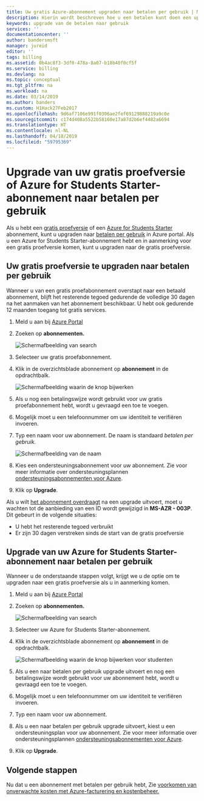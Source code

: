 ```yaml
---
title: Uw gratis Azure-abonnement upgraden naar betalen per gebruik | Microsoft Docs
description: Hierin wordt beschreven hoe u een betalen kunt doen een upgrade uitvoeren voor een gratis abonnement en de vereisten
keywords: upgrade van de betalen naar gebruik
services: ''
documentationcenter: ''
author: bandersmsft
manager: jureid
editor: ''
tags: billing
ms.assetid: 0b4ac8f3-3df0-478a-8a07-b18b40f0cf5f
ms.service: billing
ms.devlang: na
ms.topic: conceptual
ms.tgt_pltfrm: na
ms.workload: na
ms.date: 03/14/2019
ms.author: banders
ms.custom: H1Hack27Feb2017
ms.openlocfilehash: 9d6af7106e991f0306ae2fef69129888219a9c0e
ms.sourcegitcommit: c174d408a5522b58160e17a87d2b6ef4482a6694
ms.translationtype: HT
ms.contentlocale: nl-NL
ms.lasthandoff: 04/18/2019
ms.locfileid: "59795369"
---
```

# <a name="upgrade-your-free-trial-or-azure-for-students-starter-subscription-to-pay-as-you-go"></a>Upgrade van uw gratis proefversie of Azure for Students Starter-abonnement naar betalen per gebruik

Als u hebt een [gratis proefversie](https://azure.microsoft.com/free/) of een [Azure for Students Starter](https://azure.microsoft.com/offers/ms-azr-0144p/) abonnement, kunt u upgraden naar [betalen per gebruik](https://azure.microsoft.com/offers/ms-azr-0003p/) in Azure portal. Als u een Azure for Students Starter-abonnement hebt en in aanmerking voor een gratis proefversie komen, kunt u upgraden naar de gratis proefversie.

<a id="freetrial"></a>

## <a name="upgrade-your-free-trial-to-pay-as-you-go"></a>Uw gratis proefversie te upgraden naar betalen per gebruik

Wanneer u van een gratis proefabonnement overstapt naar een betaald abonnement, blijft het resterende tegoed gedurende de volledige 30 dagen na het aanmaken van het abonnement beschikbaar. U hebt ook gedurende 12 maanden toegang tot gratis services.

1. Meld u aan bij [Azure Portal](https://portal.azure.com)
1. Zoeken op **abonnementen.**

    ![Schermafbeelding van search](./media/billing-upgrade-azure-subscription/search-subscriptions-ibiza.png)

1. Selecteer uw gratis proefabonnement.
1. Klik in de overzichtsblade abonnement op **abonnement** in de opdrachtbalk.

    ![Schermafbeelding waarin de knop bijwerken](./media/billing-upgrade-azure-subscription/free-upgrade-button.png)

1. Als u nog een betalingswijze wordt gebruikt voor uw gratis proefabonnement hebt, wordt u gevraagd een toe te voegen.
1. Mogelijk moet u een telefoonnummer om uw identiteit te verifiëren invoeren.
1. Typ een naam voor uw abonnement. De naam is standaard *betalen per gebruik.*

     ![Schermafbeelding van de naam](./media/billing-upgrade-azure-subscription/free-upgrade-name.png)

1. Kies een ondersteuningsabonnement voor uw abonnement. Zie voor meer informatie over ondersteuningsplannen [ondersteuningsabonnementen voor Azure](https://azure.microsoft.com/us/support/plans/).

1. Klik op **Upgrade**.

Als u wilt [het abonnement overdraagt](billing-subscription-transfer.md) na een upgrade uitvoert, moet u wachten tot de aanbieding van een ID wordt gewijzigd in **MS-AZR - 003P**. Dit gebeurt in de volgende situaties:

* U hebt het resterende tegoed verbruikt
* Er zijn 30 dagen verstreken sinds de start van de gratis proefversie

<a id="student"></a>

## <a name="upgrade-your-azure-for-students-starter-subscription-to-pay-as-you-go"></a>Upgrade van uw Azure for Students Starter-abonnement naar betalen per gebruik

Wanneer u de onderstaande stappen volgt, krijgt we u de optie om te upgraden naar een gratis proefversie als u in aanmerking komen.

1. Meld u aan bij [Azure Portal](https://portal.azure.com)
1. Zoeken op **abonnementen.**

    ![Schermafbeelding van search](./media/billing-upgrade-azure-subscription/search-subscriptions-ibiza.png)

1. Selecteer uw Azure for Students Starter-abonnement.
1. Klik in de overzichtsblade abonnement op **abonnement** in de opdrachtbalk.

    ![Schermafbeelding waarin de knop bijwerken voor studenten](./media/billing-upgrade-azure-subscription/student-upgrade-ibiza.png)

1. Als u een naar betalen per gebruik upgrade uitvoert en nog een betalingswijze wordt gebruikt voor uw abonnement hebt, wordt u gevraagd een toe te voegen.
1. Mogelijk moet u een telefoonnummer om uw identiteit te verifiëren invoeren.
1. Typ een naam voor uw abonnement.
1. Als u een naar betalen per gebruik upgrade uitvoert, kiest u een ondersteuningsplan voor uw abonnement. Zie voor meer informatie over ondersteuningsplannen [ondersteuningsabonnementen voor Azure](https://azure.microsoft.com/us/support/plans/).

1. Klik op **Upgrade**.

## <a name="next-steps"></a>Volgende stappen

Nu dat u een abonnement met betalen per gebruik hebt, Zie [voorkomen van onverwachte kosten met Azure-facturering en kostenbeheer.](billing-getting-started.md)

